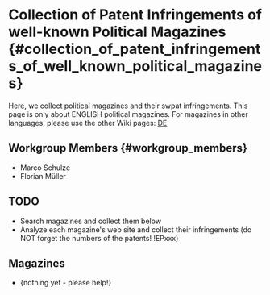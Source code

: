 # Collection of Patent Infringements of well-known Political Magazines {#collection_of_patent_infringements_of_well_known_political_magazines}

Here, we collect political magazines and their swpat infringements. This
page is only about ENGLISH political magazines. For magazines in other
languages, please use the other Wiki pages:
[DE](http:PoliticalMagazinesDe "wikilink")

## Workgroup Members {#workgroup_members}

-   Marco Schulze
-   Florian Müller

## TODO

-   Search magazines and collect them below
-   Analyze each magazine\'s web site and collect their infringements
    (do NOT forget the numbers of the patents! !EPxxx)

## Magazines

-   {nothing yet - please help!}
